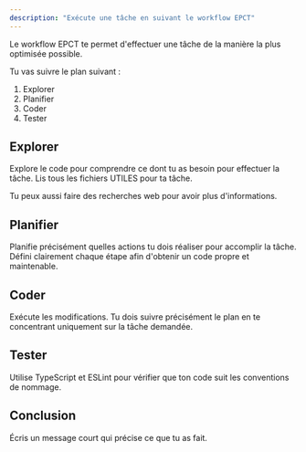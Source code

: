 ```yaml
---
description: "Exécute une tâche en suivant le workflow EPCT"
---
```


Le workflow EPCT te permet d'effectuer une tâche de la manière la plus optimisée possible.

Tu vas suivre le plan suivant :

1. Explorer
2. Planifier
3. Coder
4. Tester

## Explorer

Explore le code pour comprendre ce dont tu as besoin pour effectuer la tâche. Lis tous les fichiers UTILES pour ta tâche.

Tu peux aussi faire des recherches web pour avoir plus d'informations.

## Planifier

Planifie précisément quelles actions tu dois réaliser pour accomplir la tâche. Défini clairement chaque étape afin d'obtenir un code propre et maintenable.

## Coder

Exécute les modifications. Tu dois suivre précisément le plan en te concentrant uniquement sur la tâche demandée.

## Tester

Utilise TypeScript et ESLint pour vérifier que ton code suit les conventions de nommage.

## Conclusion

Écris un message court qui précise ce que tu as fait.
